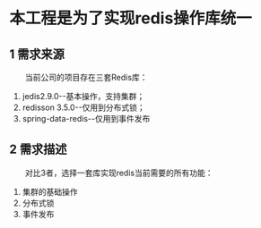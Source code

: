 # 本工程是为了实现redis操作库统一


## 1 需求来源

&emsp;&emsp;当前公司的项目存在三套Redis库：

 1. jedis2.9.0--基本操作，支持集群；
 2. redisson 3.5.0--仅用到分布式锁；
 3. spring-data-redis--仅用到事件发布
            
## 2 需求描述

&emsp;&emsp;对比3者，选择一套库实现redis当前需要的所有功能：
 1. 集群的基础操作
 2. 分布式锁
 3. 事件发布 
            


